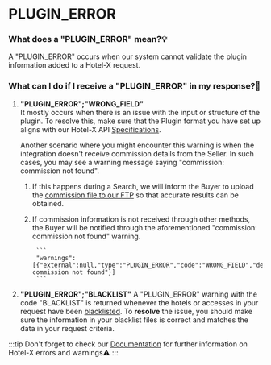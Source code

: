 ﻿---
sidebar_position: 20
---

# PLUGIN_ERROR

### What does a "PLUGIN_ERROR" mean?💡
A "PLUGIN_ERROR" occurs when our system cannot validate the plugin information added to a Hotel-X request.

### What can I do if I receive a "PLUGIN_ERROR" in my response?🔎
1. **"PLUGIN_ERROR";"WRONG_FIELD"**  
	It mostly occurs when there is an issue with the input or structure of the plugin. To resolve this, make sure that the Plugin format you have set up aligns with our Hotel-X API [Specifications](/docs/apis/for-buyers/hotel-x-pull-buyers-api/plugins/overview).   

	Another scenario where you might encounter this warning is when the integration doesn't receive commission details from the Seller. In such cases, you may see a warning message saying "commission: commission not found".
	1. If this happens during a Search, we will inform the Buyer to upload the [commission file to our FTP](/kb/our-products/are-you-a-buyer/our-methods/lists-of-errors-and-warnings/wrong-field-plugin-error) so that accurate results can be obtained.
	1. If commission information is not received through other methods, the Buyer will be notified through the aforementioned "commission: commission not found" warning.
			
			```
			"warnings":[{"external":null,"type":"PLUGIN_ERROR","code":"WRONG_FIELD","description":"commission: commission not found"}]
			```
1. **"PLUGIN_ERROR";"BLACKLIST"**
A "PLUGIN_ERROR" warning with the code "BLACKLIST" is returned whenever the hotels or accesses in your request have been [blacklisted](/docs/apis/for-buyers/hotel-x-pull-buyers-api/plugins/blacklist). To **resolve** the issue, you should make sure the information in your blacklist files is correct and matches the data in your request criteria.
 
:::tip
Don't forget to check our [Documentation](/docs/apis/for-buyers/hotel-x-pull-buyers-api/making-requests/errors-and-warnings/booking-flow) for further information on Hotel-X errors and warnings⚠️
:::